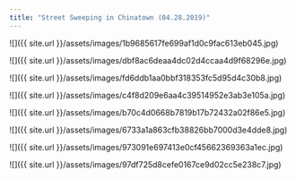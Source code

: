 ```yaml
---
title: "Street Sweeping in Chinatown (04.28.2019)"
---
```


![]({{ site.url }}/assets/images/1b9685617fe699af1d0c9fac613eb045.jpg)

![]({{ site.url }}/assets/images/dbf8ac6deaa4dc02d4ccaa4d9f68296e.jpg)

![]({{ site.url }}/assets/images/fd6ddb1aa0bbf318353fc5d95d4c30b8.jpg)

![]({{ site.url }}/assets/images/c4f8d209e6aa4c39514952e3ab3e105a.jpg)

![]({{ site.url }}/assets/images/b70c4d0668b7819b17b72432a02f86e5.jpg)

![]({{ site.url }}/assets/images/6733a1a863cfb38826bb7000d3e4dde8.jpg)

![]({{ site.url }}/assets/images/973091e697413e0cf45662369363a1ec.jpg)

![]({{ site.url }}/assets/images/97df725d8cefe0167ce9d02cc5e238c7.jpg)
